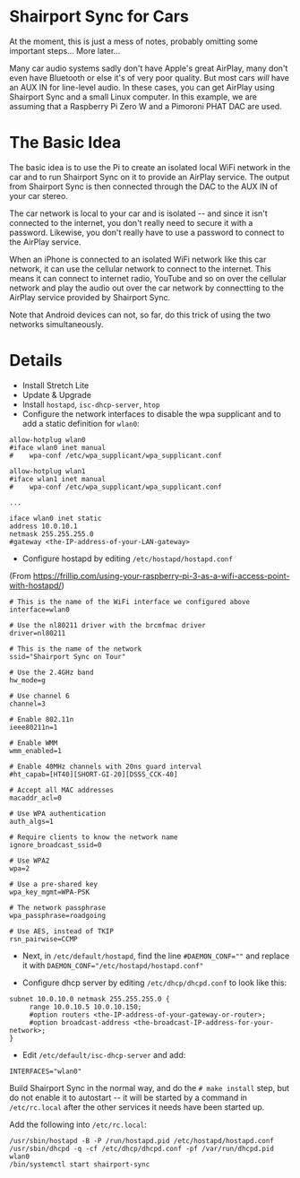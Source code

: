 # Shairport Sync for Cars

At the moment, this is just a mess of notes, probably omitting some important steps... More later...

Many car audio systems sadly don't have Apple's great AirPlay, many don't even have Bluetooth or else it's of very poor quality. 
But most cars *will* have an AUX IN for line-level audio. In these cases, you can get AirPlay using Shairport Sync and a small
Linux computer. In this example, we are assuming that a Raspberry Pi Zero W and a Pimoroni PHAT DAC are used.

The Basic Idea
=====
The basic idea is to use the Pi to create an isolated local WiFi network in the car and to run Shairport Sync on it to provide an AirPlay service. The output from Shairport Sync is then connected through the DAC
to the AUX IN of your car stereo.

The car network is local to your car and is isolated -- and since it isn't connected to the internet, you don't really need to secure it with a password.
Likewise, you don't really have to use a password to connect to the AirPlay service.

When an iPhone is connected to an isolated WiFi network like this car network, it can use the cellular network to connect to the internet.
This means it can connect to internet radio, YouTube and so on over the cellular network and play the audio out over the car network by
connectting to the AirPlay service provided by Shairport Sync.

Note that Android devices can not, so far, do this trick of using the two networks simultaneously.

Details
=====
* Install Stretch Lite
* Update & Upgrade
* Install `hostapd`, `isc-dhcp-server`, `htop`
* Configure the network interfaces to disable the wpa supplicant and to add a static definition for `wlan0`:
```
allow-hotplug wlan0
#iface wlan0 inet manual
#    wpa-conf /etc/wpa_supplicant/wpa_supplicant.conf

allow-hotplug wlan1
#iface wlan1 inet manual
#    wpa-conf /etc/wpa_supplicant/wpa_supplicant.conf

...

iface wlan0 inet static
address 10.0.10.1
netmask 255.255.255.0
#gateway <the-IP-address-of-your-LAN-gateway>
```
* Configure hostapd by editing `/etc/hostapd/hostapd.conf`

(From https://frillip.com/using-your-raspberry-pi-3-as-a-wifi-access-point-with-hostapd/)
```
# This is the name of the WiFi interface we configured above
interface=wlan0

# Use the nl80211 driver with the brcmfmac driver
driver=nl80211

# This is the name of the network
ssid="Shairport Sync on Tour"

# Use the 2.4GHz band
hw_mode=g

# Use channel 6
channel=3

# Enable 802.11n
ieee80211n=1

# Enable WMM
wmm_enabled=1

# Enable 40MHz channels with 20ns guard interval
#ht_capab=[HT40][SHORT-GI-20][DSSS_CCK-40]

# Accept all MAC addresses
macaddr_acl=0

# Use WPA authentication
auth_algs=1

# Require clients to know the network name
ignore_broadcast_ssid=0

# Use WPA2
wpa=2

# Use a pre-shared key
wpa_key_mgmt=WPA-PSK

# The network passphrase
wpa_passphrase=roadgoing

# Use AES, instead of TKIP
rsn_pairwise=CCMP
```

* Next, in `/etc/default/hostapd`, find the line `#DAEMON_CONF=""` and replace it with `DAEMON_CONF="/etc/hostapd/hostapd.conf"`

* Configure dhcp server by editing `/etc/dhcp/dhcpd.conf` to look like this:

```
subnet 10.0.10.0 netmask 255.255.255.0 {
     range 10.0.10.5 10.0.10.150;
     #option routers <the-IP-address-of-your-gateway-or-router>;
     #option broadcast-address <the-broadcast-IP-address-for-your-network>;
}
```

* Edit `/etc/default/isc-dhcp-server` and add:
```
INTERFACES="wlan0"
```

Build Shairport Sync in the normal way, and do the `# make install` step, but do not enable it to autostart --
it will be started by a command in `/etc/rc.local` after the other services it needs have been started up.

Add the following into `/etc/rc.local`:

```
/usr/sbin/hostapd -B -P /run/hostapd.pid /etc/hostapd/hostapd.conf
/usr/sbin/dhcpd -q -cf /etc/dhcp/dhcpd.conf -pf /var/run/dhcpd.pid wlan0
/bin/systemctl start shairport-sync
```
